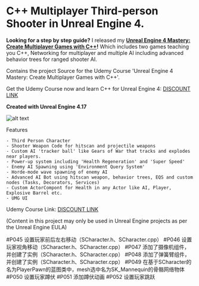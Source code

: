 # C++ Multiplayer Third-person Shooter in Unreal Engine 4.

**Looking for a step by step guide?** I released my **[Unreal Engine 4 Mastery: Create Multiplayer Games with C++](https://www.udemy.com/unrealengine-cpp/?couponCode=TLGH14)!** Which includes two games teaching you C++, Networking for multiplayer and multiple AI including advanced behavior trees for ranged shooter AI.

Contains the project Source for the Udemy Course 'Unreal Engine 4 Mastery: Create Multiplayer Games with C++'.

Get the Udemy Course now and learn C++ for Unreal Engine 4: [DISCOUNT LINK](https://www.udemy.com/unrealengine-cpp/?couponCode=TLGH14)

**Created with Unreal Engine 4.17**

![alt text](http://www.tomlooman.com/wp-content/uploads/2017/12/Thumb_MainUE4Course30_header.jpg)

Features

	- Third Person Character
	- Shooter Weapon Code for hitscan and projectile weapons
	- Custom AI 'tracker ball' like Gears of War that tracks and explodes near players.
	- Power-up system including 'Health Regeneration' and 'Super Speed'
	- Enemy AI Spawning using 'Environment Query System'
	- Horde-mode wave spawning of enemy AI
	- Advanced AI Bot using hitscan weapon, behavior trees, EQS and custom nodes (Tasks, Decorators, Services)
	- Custom ActorCompont for Health in any Actor like AI, Player, Explosive Barrel etc.
	- UMG UI

Udemy Course Link: [DISCOUNT LINK](https://www.udemy.com/unrealengine-cpp/?couponCode=TLGH14)

(Content in this project may only be used in Unreal Engine projects as per the Unreal Engine EULA)

#P045
设置玩家前后左右移动（SCharacter.h、SCharacter.cpp）
#P046
设置玩家视角移动（SCharacter.h、SCharacter.cpp）
#P047
添加了摄像机组件，并创建了实例（SCharacter.h、SCharacter.cpp）
#P048
添加了弹簧臂组件，并创建了实例（SCharacter.h、SCharacter.cpp）
#P049
在基于SCharacter的名为PlayerPawn的蓝图类中，mesh选中名为SK_Mannequin的骨骼网络物体
#P050
设置玩家蹲伏
#P051
添加蹲伏动画
#P052
设置玩家跳跃